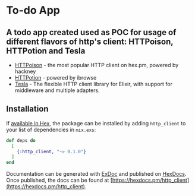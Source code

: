 # To-do App

## A todo app created used as POC for usage of different flavors of http's client: HTTPoison, HTTPotion and Tesla

- [HTTPoison](https://github.com/edgurgel/httpoison) - the most popular HTTP client on hex.pm, powered by hackney
- [HTTPotion](https://github.com/unrelentingtech/httpotion) - powered by ibrowse
- [Tesla](https://github.com/teamon/tesla) - The flexible HTTP client library for Elixir, with support for middleware and multiple adapters.

## Installation

If [available in Hex](https://hex.pm/docs/publish), the package can be installed
by adding `http_client` to your list of dependencies in `mix.exs`:

```elixir
def deps do
  [
    {:http_client, "~> 0.1.0"}
  ]
end
```

Documentation can be generated with [ExDoc](https://github.com/elixir-lang/ex_doc)
and published on [HexDocs](https://hexdocs.pm). Once published, the docs can
be found at [https://hexdocs.pm/http_client](https://hexdocs.pm/http_client).

